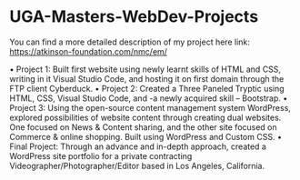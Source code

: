 # UGA-Masters-WebDev-Projects

You can find a more detailed description of my project here
link: https://atkinson-foundation.com/nmc/em/


• Project 1: Built first website using newly learnt skills of HTML and CSS, writing in it Visual Studio Code, and hosting it on first domain through the FTP client Cyberduck.
• Project 2: Created a Three Paneled Tryptic using HTML, CSS, Visual Studio Code, and -a newly acquired skill – Bootstrap.
• Project 3: Using the open-source content management system WordPress, explored possibilities of website content through creating dual websites. One focused on News & Content sharing, and the other site focused on Commerce & online shopping. Built using WordPress and Custom CSS.
• Final Project: Through an advance and in-depth approach, created a WordPress site portfolio for a private contracting Videographer/Photographer/Editor based in Los Angeles, California.
